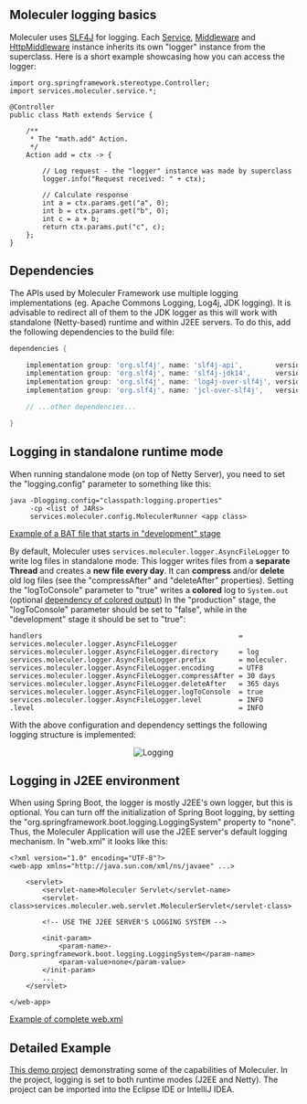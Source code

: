 ## Moleculer logging basics

Moleculer uses [SLF4J](https://www.slf4j.org) for logging.
Each
[Service](services.html#about-moleculer-services),
[Middleware](middlewares.html#about-middlewares) and 
[HttpMiddleware](moleculer-web.html#http-middlewares)
instance inherits its own "logger" instance from the superclass.
Here is a short example showcasing how you can access the logger:

```java{13}
import org.springframework.stereotype.Controller;
import services.moleculer.service.*;

@Controller
public class Math extends Service {

    /**
     * The "math.add" Action.
     */
    Action add = ctx -> {

        // Log request - the "logger" instance was made by superclass
        logger.info("Request received: " + ctx);

        // Calculate response
        int a = ctx.params.get("a", 0);
        int b = ctx.params.get("b", 0);
        int c = a + b;
        return ctx.params.put("c", c);
    };
}
```

## Dependencies

The APIs used by Moleculer Framework use multiple logging implementations (eg. Apache Commons Logging, Log4j, JDK logging).
It is advisable to redirect all of them to the JDK logger as this will work with standalone (Netty-based) runtime and within J2EE servers.
To do this, add the following dependencies to the build file:

```gradle
dependencies {

    implementation group: 'org.slf4j', name: 'slf4j-api',        version: '1.7.30'
    implementation group: 'org.slf4j', name: 'slf4j-jdk14',      version: '1.7.30'
    implementation group: 'org.slf4j', name: 'log4j-over-slf4j', version: '1.7.30'
    implementation group: 'org.slf4j', name: 'jcl-over-slf4j',   version: '1.7.30'

    // ...other dependencies...

}
```

## Logging in standalone runtime mode

When running standalone mode (on top of Netty Server), you need to set the "logging.config" parameter to something like this:

```
java -Dlogging.config="classpath:logging.properties"
     -cp <list of JARs>
     services.moleculer.config.MoleculerRunner <app class>
```

[Example of a BAT file that starts in "development" stage](https://github.com/moleculer-java/moleculer-spring-boot-demo/blob/master/installer/bin/development-start.bat)

By default, Moleculer uses `services.moleculer.logger.AsyncFileLogger` to write log files in standalone mode.
This logger writes files from a **separate Thread** and creates a **new file every day**.
It can **compress** and/or **delete** old log files (see the "compressAfter" and "deleteAfter" properties).
Setting the "logToConsole" parameter to "true" writes a **colored** log to `System.out`
(optional [dependency of colored output](https://mvnrepository.com/artifact/com.diogonunes/JCDP/2.0.3.1))
In the "production" stage, the "logToConsole" parameter should be set to "false",
while in the "development" stage it should be set to "true":

```
handlers                                                = services.moleculer.logger.AsyncFileLogger
services.moleculer.logger.AsyncFileLogger.directory     = log
services.moleculer.logger.AsyncFileLogger.prefix        = moleculer.
services.moleculer.logger.AsyncFileLogger.encoding      = UTF8
services.moleculer.logger.AsyncFileLogger.compressAfter = 30 days
services.moleculer.logger.AsyncFileLogger.deleteAfter   = 365 days
services.moleculer.logger.AsyncFileLogger.logToConsole  = true
services.moleculer.logger.AsyncFileLogger.level         = INFO
.level                                                  = INFO
```

With the above configuration and dependency settings the following logging structure is implemented:

<div align="center">
    <img src="logging.svg" alt="Logging" class="zoom" />
</div>

## Logging in J2EE environment

When using Spring Boot, the logger is mostly J2EE's own logger, but this is optional.
You can turn off the initialization of Spring Boot logging,
by setting the "org.springframework.boot.logging.LoggingSystem" property to "none".
Thus, the Moleculer Application will use the J2EE server's default logging mechanism.
In "web.xml" it looks like this:

```xml{11}
<?xml version="1.0" encoding="UTF-8"?>
<web-app xmlns="http://java.sun.com/xml/ns/javaee" ...>
    
    <servlet>
        <servlet-name>Moleculer Servlet</servlet-name>
        <servlet-class>services.moleculer.web.servlet.MoleculerServlet</servlet-class>

        <!-- USE THE J2EE SERVER'S LOGGING SYSTEM -->
                
        <init-param>
            <param-name>-Dorg.springframework.boot.logging.LoggingSystem</param-name>
            <param-value>none</param-value>
        </init-param>
        ...
    </servlet>

</web-app>
```

 [Example of complete web.xml](https://github.com/moleculer-java/moleculer-spring-boot-demo/blob/master/src/main/webapp/WEB-INF/web.xml)

## Detailed Example

[This demo project](https://moleculer-java.github.io/moleculer-spring-boot-demo/)
demonstrating some of the capabilities of Moleculer.
In the project, logging is set to both runtime modes (J2EE and Netty).
The project can be imported into the Eclipse IDE or IntelliJ IDEA.